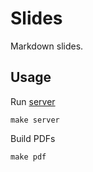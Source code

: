 # Slides

Markdown slides.

## Usage

Run [server](http://localhost:8888)

    make server

Build PDFs

    make pdf